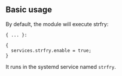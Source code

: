 ## Basic usage

By default, the module will execute strfry:

```programlisting
{ ... }:

{
  services.strfry.enable = true;
}
```

It runs in the systemd service named `strfry`.
